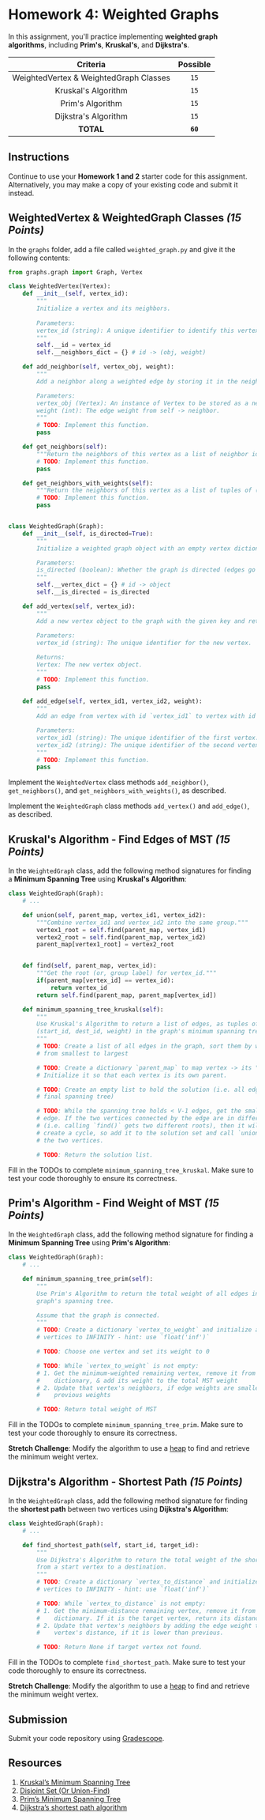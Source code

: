 # Homework 4: Weighted Graphs

In this assignment, you'll practice implementing **weighted graph algorithms**, including **Prim's**, **Kruskal's**, and **Dijkstra's**.

| Criteria | Possible |
| :------: | :------: |
| WeightedVertex & WeightedGraph Classes | `15` |
| Kruskal's Algorithm | `15` |
| Prim's Algorithm | `15` |
| Dijkstra's Algorithm | `15` |
| **TOTAL** | **`60`** |

## Instructions

Continue to use your **Homework 1 and 2** starter code for this assignment. Alternatively, you may make a copy of your existing code and submit it instead.

## WeightedVertex & WeightedGraph Classes _(15 Points)_

In the `graphs` folder, add a file called `weighted_graph.py` and give it the following contents:

```py
from graphs.graph import Graph, Vertex

class WeightedVertex(Vertex):
    def __init__(self, vertex_id):
        """
        Initialize a vertex and its neighbors.
        
        Parameters:
        vertex_id (string): A unique identifier to identify this vertex.
        """
        self.__id = vertex_id
        self.__neighbors_dict = {} # id -> (obj, weight)

    def add_neighbor(self, vertex_obj, weight):
        """
        Add a neighbor along a weighted edge by storing it in the neighbors dictionary.

        Parameters:
        vertex_obj (Vertex): An instance of Vertex to be stored as a neighbor.
        weight (int): The edge weight from self -> neighbor.
        """
        # TODO: Implement this function.
        pass

    def get_neighbors(self):
        """Return the neighbors of this vertex as a list of neighbor ids."""
        # TODO: Implement this function.
        pass

    def get_neighbors_with_weights(self):
        """Return the neighbors of this vertex as a list of tuples of (neighbor_id, weight)."""
        # TODO: Implement this function.
        pass


class WeightedGraph(Graph):
    def __init__(self, is_directed=True):
        """
        Initialize a weighted graph object with an empty vertex dictionary.

        Parameters:
        is_directed (boolean): Whether the graph is directed (edges go in only one direction).
        """
        self.__vertex_dict = {} # id -> object
        self.__is_directed = is_directed

    def add_vertex(self, vertex_id):
        """
        Add a new vertex object to the graph with the given key and return the vertex.
        
        Parameters:
        vertex_id (string): The unique identifier for the new vertex.

        Returns:
        Vertex: The new vertex object.
        """
        # TODO: Implement this function.
        pass
    
    def add_edge(self, vertex_id1, vertex_id2, weight):
        """
        Add an edge from vertex with id `vertex_id1` to vertex with id `vertex_id2`.

        Parameters:
        vertex_id1 (string): The unique identifier of the first vertex.
        vertex_id2 (string): The unique identifier of the second vertex.
        """
        # TODO: Implement this function.
        pass
```

Implement the `WeightedVertex` class methods `add_neighbor()`, `get_neighbors()`, 
and `get_neighbors_with_weights()`, as described.

Implement the `WeightedGraph` class methods `add_vertex()` and `add_edge()`, as described.

## Kruskal's Algorithm - Find Edges of MST _(15 Points)_

In the `WeightedGraph` class, add the following method signatures for finding a **Minimum Spanning Tree** using **Kruskal's Algorithm**:

```py
class WeightedGraph(Graph):
    # ...

    def union(self, parent_map, vertex_id1, vertex_id2):
        """Combine vertex_id1 and vertex_id2 into the same group."""
        vertex1_root = self.find(parent_map, vertex_id1)
        vertex2_root = self.find(parent_map, vertex_id2)
        parent_map[vertex1_root] = vertex2_root


    def find(self, parent_map, vertex_id):
        """Get the root (or, group label) for vertex_id."""
        if(parent_map[vertex_id] == vertex_id):
            return vertex_id
        return self.find(parent_map, parent_map[vertex_id])

    def minimum_spanning_tree_kruskal(self):
        """
        Use Kruskal's Algorithm to return a list of edges, as tuples of 
        (start_id, dest_id, weight) in the graph's minimum spanning tree.
        """
        # TODO: Create a list of all edges in the graph, sort them by weight 
        # from smallest to largest

        # TODO: Create a dictionary `parent_map` to map vertex -> its "parent". 
        # Initialize it so that each vertex is its own parent.

        # TODO: Create an empty list to hold the solution (i.e. all edges in the 
        # final spanning tree)

        # TODO: While the spanning tree holds < V-1 edges, get the smallest 
        # edge. If the two vertices connected by the edge are in different sets 
        # (i.e. calling `find()` gets two different roots), then it will not 
        # create a cycle, so add it to the solution set and call `union()` on 
        # the two vertices.

        # TODO: Return the solution list.
```

Fill in the TODOs to complete `minimum_spanning_tree_kruskal`. Make sure to test your code thoroughly to ensure its correctness.

## Prim's Algorithm - Find Weight of MST _(15 Points)_

In the `WeightedGraph` class, add the following method signature for finding a **Minimum Spanning Tree** using **Prim's Algorithm**:

```py
class WeightedGraph(Graph):
    # ...

    def minimum_spanning_tree_prim(self):
        """
        Use Prim's Algorithm to return the total weight of all edges in the
        graph's spanning tree.

        Assume that the graph is connected.
        """
        # TODO: Create a dictionary `vertex_to_weight` and initialize all
        # vertices to INFINITY - hint: use `float('inf')`

        # TODO: Choose one vertex and set its weight to 0

        # TODO: While `vertex_to_weight` is not empty:
        # 1. Get the minimum-weighted remaining vertex, remove it from the
        #    dictionary, & add its weight to the total MST weight
        # 2. Update that vertex's neighbors, if edge weights are smaller than
        #    previous weights

        # TODO: Return total weight of MST
```

Fill in the TODOs to complete `minimum_spanning_tree_prim`. Make sure to test your code thoroughly to ensure its correctness.

**Stretch Challenge**: Modify the algorithm to use a [heap](https://www.geeksforgeeks.org/heap-data-structure/) to find and retrieve the minimum weight vertex.

## Dijkstra's Algorithm - Shortest Path _(15 Points)_

In the `WeightedGraph` class, add the following method signature for finding the **shortest path** between two vertices using **Dijkstra's Algorithm**:

```py
class WeightedGraph(Graph):
    # ...

    def find_shortest_path(self, start_id, target_id):
        """
        Use Dijkstra's Algorithm to return the total weight of the shortest path
        from a start vertex to a destination.
        """
        # TODO: Create a dictionary `vertex_to_distance` and initialize all
        # vertices to INFINITY - hint: use `float('inf')`

        # TODO: While `vertex_to_distance` is not empty:
        # 1. Get the minimum-distance remaining vertex, remove it from the
        #    dictionary. If it is the target vertex, return its distance.
        # 2. Update that vertex's neighbors by adding the edge weight to the
        #    vertex's distance, if it is lower than previous.

        # TODO: Return None if target vertex not found.
```

Fill in the TODOs to complete `find_shortest_path`. Make sure to test your code thoroughly to ensure its correctness.

**Stretch Challenge**: Modify the algorithm to use a [heap](https://www.geeksforgeeks.org/heap-data-structure/) to find and retrieve the minimum weight vertex.

## Submission

Submit your code repository using [Gradescope](https://gradescope.com).

## Resources

1. [Kruskal’s Minimum Spanning Tree](https://www.geeksforgeeks.org/kruskals-minimum-spanning-tree-algorithm-greedy-algo-2/)
1. [Disjoint Set (Or Union-Find)](https://www.geeksforgeeks.org/union-find/)
1. [Prim’s Minimum Spanning Tree](https://www.geeksforgeeks.org/prims-minimum-spanning-tree-mst-greedy-algo-5/)
1. [Dijkstra’s shortest path algorithm](https://www.geeksforgeeks.org/dijkstras-shortest-path-algorithm-greedy-algo-7/)

